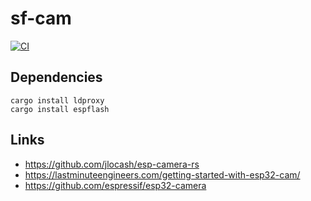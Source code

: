 # sf-cam
[![CI](https://github.com/ellishg/sf-cam/actions/workflows/ci.yml/badge.svg)](https://github.com/ellishg/sf-cam/actions/workflows/ci.yml)

## Dependencies
```
cargo install ldproxy
cargo install espflash
```

## Links
* https://github.com/jlocash/esp-camera-rs
* https://lastminuteengineers.com/getting-started-with-esp32-cam/
* https://github.com/espressif/esp32-camera